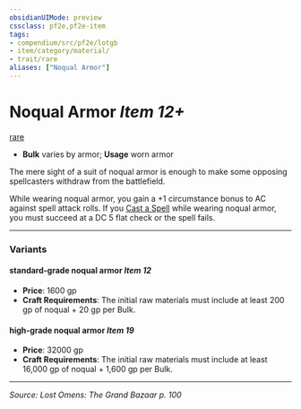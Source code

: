 ```yaml
---
obsidianUIMode: preview
cssclass: pf2e,pf2e-item
tags:
- compendium/src/pf2e/lotgb
- item/category/material/
- trait/rare
aliases: ["Noqual Armor"]
---
```

# Noqual Armor *Item 12+*  
[rare](rare.md "Rare Rarity Trait")  

- **Bulk** varies by armor; **Usage** worn armor

The mere sight of a suit of noqual armor is enough to make some opposing spellcasters withdraw from the battlefield.

While wearing noqual armor, you gain a +1 circumstance bonus to AC against spell attack rolls. If you [Cast a Spell](cast-a-spell.md) while wearing noqual armor, you must succeed at a DC 5 flat check or the spell fails.

---

### Variants

#### standard-grade noqual armor *Item 12*

- **Price**: 1600 gp
- **Craft Requirements**: The initial raw materials must include at least 200 gp of noqual + 20 gp per Bulk.

#### high-grade noqual armor *Item 19*

- **Price**: 32000 gp
- **Craft Requirements**: The initial raw materials must include at least 16,000 gp of noqual + 1,600 gp per Bulk.

---
*Source: Lost Omens: The Grand Bazaar p. 100*